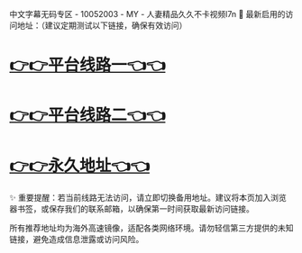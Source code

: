 中文字幕无码专区 - 10052003 - MY - 人妻精品久久不卡视频l7n
🌟 最新启用的访问地址：（建议定期测试以下链接，确保有效访问）

# [👉👉平台线路一👈👈](https://za52.run)

# [👉👉平台线路二👈👈](https://za53.run)

# [👉👉永久地址👈👈](https://za51.run)

✨ 重要提醒：若当前线路无法访问，请立即切换备用地址。建议将本页加入浏览器书签，或保存我们的联系邮箱，以确保第一时间获取最新访问链接。

所有推荐地址均为海外高速镜像，适配各类网络环境。请勿轻信第三方提供的未知链接，避免造成信息泄露或访问风险。
